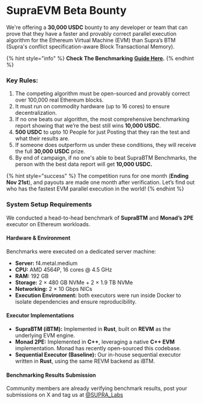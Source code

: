 # SupraEVM Beta Bounty

We're offering a **30,000 USDC** bounty to any developer or team that can prove that they have a faster and provably correct parallel execution algorithm for the Ethereum Virtual Machine (EVM) than Supra’s BTM (Supra's conflict specification-aware Block Transactional Memory).&#x20;

{% hint style="info" %}
**Check The Benchmarking** [**Guide Here**](supraevm-beta.md)**.**
{% endhint %}

### Key Rules:

1. The competing algorithm must be open-sourced and provably correct over 100,000 real Ethereum blocks.
2. It must run on commodity hardware (up to 16 cores) to ensure decentralization.
3. If no one beats our algorithm, the most comprehensive benchmarking report showing that we’re the best still wins **10,000 USDC**.
4. **500 USDC** to upto 10 People for just Posting that they ran the test and what their results are.
5. If someone does outperform us under these conditions, they will receive the full **30,000** **USDC** prize.
6. By end of campaign, if no one's able to beat SupraBTM Benchmarks, the person with the best data report will get **10,000 USDC.**

{% hint style="success" %}
The competition runs for one month (**Ending Nov 21st**), and payouts are made one month after verification. Let’s find out who has the fastest EVM parallel execution in the world!
{% endhint %}

### **System Setup Requirements**

We conducted a head-to-head benchmark of **SupraBTM** and **Monad’s 2PE** executor on Ethereum workloads.

#### **Hardware & Environment**

Benchmarks were executed on a dedicated server machine:

* **Server:** f4.metal.medium
* **CPU:** AMD 4564P, 16 cores @ 4.5 GHz
* **RAM:** 192 GB
* **Storage:** 2 × 480 GB NVMe + 2 × 1.9 TB NVMe
* **Networking:** 2 × 10 Gbps NICs
* **Execution Environment:** both executors were run inside Docker to isolate dependencies and ensure reproducibility.

#### **Executor Implementations**

* **SupraBTM (iBTM):** Implemented in **Rust**, built on **REVM** as the underlying EVM engine.
* **Monad 2PE:** Implemented in **C++**, leveraging a native **C++ EVM** implementation. Monad has recently open-sourced this codebase.
* **Sequential Executor (Baseline):** Our in-house sequential executor written in **Rust**, using the same REVM backend as iBTM.

#### Benchmarking Results Submission

Community members are already verifying benchmark results, post your submissions on X and tag us at [@SUPRA\_Labs](https://x.com/SUPRA_Labs)

